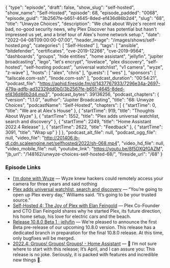 {
  "type": "episode",
  "draft": false,
  "show_slug": "self-hosted",
  "show_name": "Self-Hosted",
  "episode": 68,
  "episode_padded": "0068",
  "episode_guid": "3b2567fe-b651-4645-8ded-ef436d86b2d4",
  "slug": "68",
  "title": "Unwyze Choices",
  "description": "We chat about Wyze's recent real bad, no-good security news, why Plex Discover has potential but hasn't impressed us yet, and a brief tour of Alex's home network setup.",
  "date": "2022-04-08T09:00:00-07:00",
  "header_image": "/images/shows/self-hosted.png",
  "categories": [
    "Self-Hosted"
  ],
  "tags": [
    "ansible",
    "bitdefender",
    "certificates",
    "cve-2019-12266",
    "cve-2019-9564",
    "dashboards",
    "groups",
    "hide entities",
    "home assistant",
    "jellyfin",
    "jupiter broadcasting",
    "lego",
    "let's encrypt",
    "lovelace",
    "plex discovery",
    "self-hosted",
    "self-hosting podcast",
    "universal watchlist",
    "v1 camera",
    "wyze",
    "z-wave"
  ],
  "hosts": [
    "alex",
    "chris"
  ],
  "guests": [
    "wes"
  ],
  "sponsors": [
    "tailscale.com-ssh",
    "linode.com-ssh"
  ],
  "podcast_duration": "00:54:21",
  "podcast_file": "https://aphid.fireside.fm/d/1437767933/7296e34a-2697-479a-adfb-ad32329dd0b0/3b2567fe-b651-4645-8ded-ef436d86b2d4.mp3",
  "podcast_bytes": 39136256,
  "podcast_chapters": {
    "version": "1.1.0",
    "author": "Jupiter Broadcasting",
    "title": "68: Unwyze Choices",
    "podcastName": "Self-Hosted",
    "chapters": [
      {
        "startTime": 0,
        "title": "We are at Alex's House"
      },
      {
        "startTime": 919,
        "title": "Thoughts About Wyze"
      },
      {
        "startTime": 1552,
        "title": "Plex adds universal watchlist, search and discovery"
      },
      {
        "startTime": 2249,
        "title": "Home Assistant 2022.4 Release"
      },
      {
        "startTime": 2622,
        "title": "Feedback"
      },
      {
        "startTime": 3091,
        "title": "Wrap up"
      }
    ]
  },
  "podcast_alt_file": null,
  "podcast_ogg_file": null,
  "video_file": "http://201406.jb-dl.cdn.scaleengine.net/selfhosted/2022/sh-068.mp4",
  "video_hd_file": null,
  "video_mobile_file": null,
  "youtube_link": "https://youtu.be/8f5DXQfGAZM",
  "jb_url": "/148162/unwyze-choices-self-hosted-68/",
  "fireside_url": "/68"
}


### Episode Links

  * [I’m done with Wyze](https://www.theverge.com/23003418/wyze-cam-v1-vulnerability-no-patch-bitdefender-responsible-disclosure "I’m done with Wyze") — Wyze knew hackers could remotely access your camera for three years and said nothing
  * [Plex adds universal watchlist, search and discovery](https://www.protocol.com/entertainment/plex-universal-search-watchlist-discovery "Plex adds universal watchlist, search and discovery") — “You’re going to open up Plex every day,” Williams said. “It’s going to be your trusted source.”
  * [Self-Hosted 4: The Joy of Plex with Elan Feingold](https://selfhosted.show/4 "Self-Hosted 4: The Joy of Plex with Elan Feingold") — Plex Co-Founder and CTO Elan Feingold shares why he started Plex, its future direction, his home setup, his love for electric cars and the beach.
  * [Release 10.8.0 Beta 1 · jellyfin](https://github.com/jellyfin/jellyfin/releases/tag/v10.8.0-beta1 "Release 10.8.0 Beta 1 · jellyfin") — We're pleased to announce the first Beta pre-release of our upcoming 10.8.0 version. This release has a dedicated branch in preparation for the final 10.8.0 release. At this time, only bugfixes will be merged.
  * [2022.4: Groups! Groups! Groups! - Home Assistant](https://www.home-assistant.io/blog/2022/04/06/release-20224/ "2022.4: Groups! Groups! Groups! - Home Assistant") — 👋 I’m not sure where to start with this release; It’s April, and I can assure you: This release is no joke. Seriously, it is packed with features and incredible new things 🤯.


